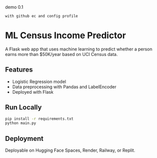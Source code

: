 
demo 0.1

    with github ec and config profile

# ML Census Income Predictor

A Flask web app that uses machine learning to predict whether a person earns more than $50K/year based on UCI Census data.

## Features
- Logistic Regression model
- Data preprocessing with Pandas and LabelEncoder
- Deployed with Flask

## Run Locally
```bash
pip install -r requirements.txt
python main.py
```

## Deployment
Deployable on Hugging Face Spaces, Render, Railway, or Replit.


